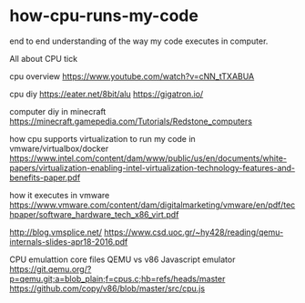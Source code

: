 # how-cpu-runs-my-code
end to end understanding of the way my code executes in computer.

All about CPU tick

cpu overview
https://www.youtube.com/watch?v=cNN_tTXABUA

cpu diy
https://eater.net/8bit/alu
https://gigatron.io/

computer diy in minecraft
https://minecraft.gamepedia.com/Tutorials/Redstone_computers

how cpu supports virtualization to run my code in vmware/virtualbox/docker
https://www.intel.com/content/dam/www/public/us/en/documents/white-papers/virtualization-enabling-intel-virtualization-technology-features-and-benefits-paper.pdf

how it executes in vmware
https://www.vmware.com/content/dam/digitalmarketing/vmware/en/pdf/techpaper/software_hardware_tech_x86_virt.pdf

http://blog.vmsplice.net/
https://www.csd.uoc.gr/~hy428/reading/qemu-internals-slides-apr18-2016.pdf

CPU emulattion core files QEMU vs v86 Javascript emulator
https://git.qemu.org/?p=qemu.git;a=blob_plain;f=cpus.c;hb=refs/heads/master
https://github.com/copy/v86/blob/master/src/cpu.js
